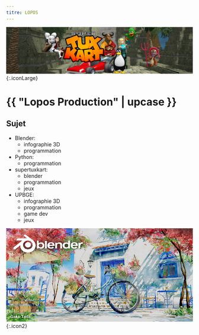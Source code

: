 ```yaml
---
titre: LOPOS
---
```

![STK.png](/assets/images/STK.png){:.iconLarge}
# {{ "Lopos Production" | upcase }}

## Sujet
- Blender:
    + infographie 3D
    + programmation
- Python:
    + programmation
- supertuxkart:
    + blender
    + programmation
    + jeux
- UPBGE:
    + infographie 3D
    + programmation
    + game dev
    + jeux

![blender_40_splash.jpg](/assets/images/blender_40_splash.jpg){:.icon2}

